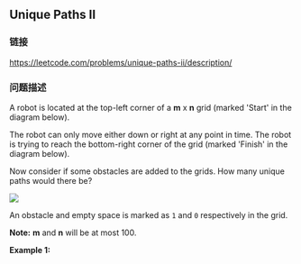 ## Unique Paths II  
### 链接  
https://leetcode.com/problems/unique-paths-ii/description/  
### 问题描述
A robot is located at the top-left corner of a **m** x **n** grid (marked &#39;Start&#39; in the diagram below).

The robot can only move either down or right at any point in time. The robot is trying to reach the bottom-right corner of the grid (marked &#39;Finish&#39; in the diagram below).

Now consider if some obstacles are added to the grids. How many unique paths would there be?

<img src="https://leetcode.com/static/images/problemset/robot_maze.png" />

An obstacle and empty space is marked as `1` and `0` respectively in the grid.

**Note:** **m** and **n** will be at most 100.

**Example 1:**
